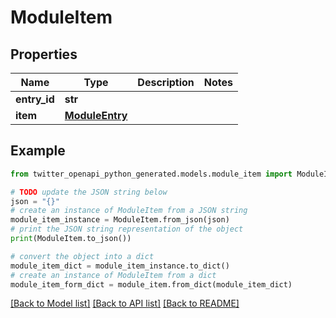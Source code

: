 # ModuleItem


## Properties

Name | Type | Description | Notes
------------ | ------------- | ------------- | -------------
**entry_id** | **str** |  | 
**item** | [**ModuleEntry**](ModuleEntry.md) |  | 

## Example

```python
from twitter_openapi_python_generated.models.module_item import ModuleItem

# TODO update the JSON string below
json = "{}"
# create an instance of ModuleItem from a JSON string
module_item_instance = ModuleItem.from_json(json)
# print the JSON string representation of the object
print(ModuleItem.to_json())

# convert the object into a dict
module_item_dict = module_item_instance.to_dict()
# create an instance of ModuleItem from a dict
module_item_form_dict = module_item.from_dict(module_item_dict)
```
[[Back to Model list]](../README.md#documentation-for-models) [[Back to API list]](../README.md#documentation-for-api-endpoints) [[Back to README]](../README.md)


